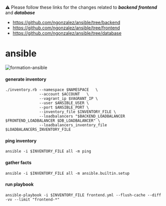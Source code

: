 
⚠️ Please follow these links for the changes related to ___backend___ ___frontend___ and ___database___
 * https://github.com/ngonzalez/ansible/tree/backend
 * https://github.com/ngonzalez/ansible/tree/frontend
 * https://github.com/ngonzalez/ansible/tree/database

# ansible

![formation-ansible](https://user-images.githubusercontent.com/26479/113611957-81d90b80-964f-11eb-95c9-2fb0dfa3cb0b.png)

#### generate inventory
```
./inventory.rb --namespace $NAMESPACE	\
               --account $ACCOUNT	\
               --vagrant_ip $VAGRANT_IP	\
               --user $ANSIBLE_USER	\
               --port $ANSIBLE_PORT	\
               --inventory_file $INVENTORY_FILE \
               --loadbalancers "$BACKEND_LOADBALANCER $FRONTEND_LOADBALANCER $DB_LOADBALANCER" \
               --loadbalancers_inventory_file $LOADBALANCERS_INVENTORY_FILE
```

#### ping inventory
```
ansible -i $INVENTORY_FILE all -m ping
```

#### gather facts
```
ansible -i $INVENTORY_FILE all -m ansible.builtin.setup
```

#### run playbook
```
ansible-playbook -i $INVENTORY_FILE frontend.yml --flush-cache --diff -vv --limit "frontend-*"
```
